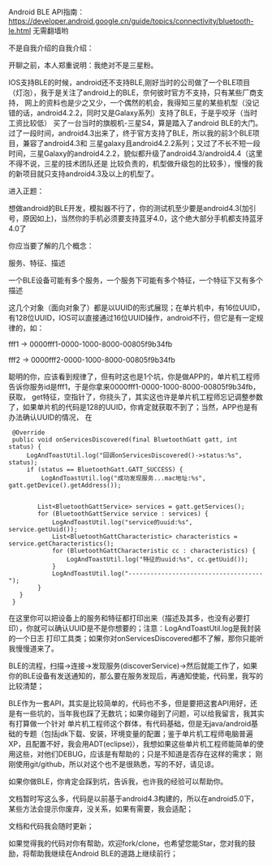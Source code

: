 Android BLE API指南：https://developer.android.google.cn/guide/topics/connectivity/bluetooth-le.html 无需翻墙哟

不是自我介绍的自我介绍：

开聊之前，本人郑重说明：我绝对不是三星粉。

IOS支持BLE的时候，android还不支持BLE,刚好当时的公司做了一个BLE项目（灯泡），我于是关注了android上的BLE，奈何彼时官方不支持，只有某些厂商支持，
网上的资料也是少之又少，一个偶然的机会，我得知三星的某些机型（没记错的话，android4.2.2，同时又是Galaxy系列）支持了BLE，于是乎咬牙（当时工资比较低）
买了一台当时的旗舰机-三星S4，算是踏入了android BLE的大门。过了一段时间，android4.3出来了，终于官方支持了BLE，所以我的前3个BLE项目，兼容了android4.3和
三星galaxy且android4.2.2系列；又过了不长不短一段时间，三星Galaxy的android4.2.2，貌似都升级了android4.3/android4.4（这里不得不说，三星的技术团队还是
比较负责的，机型做升级包的比较多），慢慢的我的新项目就只支持android4.3及以上的机型了。

进入正题：

想做android的BLE开发，模拟器不行了，你的测试机至少要是android4.3(加引号，原因如上)，当然你的手机必须要支持蓝牙4.0，这个绝大部分手机都支持蓝牙4.0了

你应当要了解的几个概念：

服务、特征、描述

一个BLE设备可能有多个服务，一个服务下可能有多个特征，一个特征下又有多个描述

这几个对象（面向对象了）都是以UUID的形式展现；在单片机中，有16位UUID，有128位UUID，IOS可以直接通过16位UUID操作，android不行，但它是有一定规律的，如：

fff1 -> 0000fff1-0000-1000-8000-00805f9b34fb

fff2 -> 0000fff2-0000-1000-8000-00805f9b34fb

聪明的你，应该看到规律了，但有时这也是1个坑，你是做APP的，单片机工程师告诉你服务id是fff1，于是你拿来0000fff1-0000-1000-8000-00805f9b34fb，获取，
get特征，空指针了，你挠头了，其实这也许是单片机工程师忘记调整参数了，如果单片机的代码是128的UUID，你肯定就获取不到了；当然，APP也是有办法确认UUID的情况，
在

     @Override
     public void onServicesDiscovered(final BluetoothGatt gatt, int status) {
         LogAndToastUtil.log("回调onServicesDiscovered()->status:%s", status);
         if (status == BluetoothGatt.GATT_SUCCESS) {
             LogAndToastUtil.log("成功发现服务...mac地址:%s", gatt.getDevice().getAddress());


            List<BluetoothGattService> services = gatt.getServices();
            for (BluetoothGattService service : services) {
                LogAndToastUtil.log("service的uuid:%s", service.getUuid());
                List<BluetoothGattCharacteristic> characteristics = service.getCharacteristics();
                for (BluetoothGattCharacteristic cc : characteristics) {
                    LogAndToastUtil.log("特征的uuid:%s", cc.getUuid());
                }
                LogAndToastUtil.log("-------------------------------------");
            }
       }
     }
 在这里你可以把设备上的服务和特征都打印出来（描述及其多，也没有必要打印），你就可以确认UUID是不是你想要的；注意：LogAndToastUtil.log是我封装的一个日志
 打印工具类；如果你对onServicesDiscovered都不了解，那你只能听我慢慢道来了。

 BLE的流程，扫描->连接->发现服务(discoverService)->然后就能工作了，如果你的BLE设备有发送通知的，那么要在服务发现后，再通知使能，代码里，我写的比较清楚；

 BLE作为一套API，其实是比较简单的，代码也不多，但是要把这套API用好，还是有一些坑的，当年我也踩了无数坑；如果你碰到了问题，可以给我留言，我其实有打算做一个针对
 单片机工程师这个群体，有代码基础，但是无java/android基础的专题（包括jdk下载、安装，环境变量的配置；鉴于单片机工程师电脑普遍XP，且配置不好，我会用ADT(eclipse)），我想如果这些单片机工程师能简单的使用这些，对他们DEBUG，应该是有帮助的；只是不知道是否存在这样的需求；
 刚刚使用git/github，所以对这个也不是很熟悉，写的不好，请见谅。

 如果你做BLE，你肯定会踩到坑，告诉我，也许我的经验可以帮助你。

 文档暂时写这么多，代码是以前基于android4.3构建的，所以在android5.0下，某些方法会提示你废弃，没关系，如果有需要，我会适配；

 文档和代码我会随时更新；

 如果觉得我的代码对你有帮助，欢迎fork/clone，也希望您能Star，您对我的鼓励，将帮助我继续在Android BLE的道路上继续前行；
